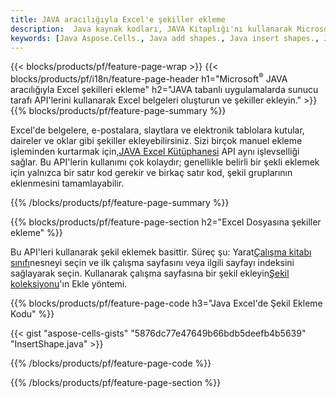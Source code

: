 ```yaml
---
title: JAVA aracılığıyla Excel'e şekiller ekleme
description:  Java kaynak kodları, JAVA Kitaplığı'nı kullanarak Microsoft Excel dosyalarına nasıl şekil ekleneceğini gösterir.
keywords: [Java Aspose.Cells., Java add shapes., Java insert shapes., Java create shapes]
---
```

{{< blocks/products/pf/feature-page-wrap >}}
{{< blocks/products/pf/i18n/feature-page-header h1="Microsoft<sup>&reg;</sup> JAVA aracılığıyla Excel şekilleri ekleme" h2="JAVA tabanlı uygulamalarda sunucu tarafı API\'lerini kullanarak Excel belgeleri oluşturun ve şekiller ekleyin." >}}
{{% blocks/products/pf/feature-page-summary %}}

 Excel'de belgelere, e-postalara, slaytlara ve elektronik tablolara kutular, daireler ve oklar gibi şekiller ekleyebilirsiniz. Sizi birçok manuel ekleme işleminden kurtarmak için,[JAVA Excel Kütüphanesi](https://releases.aspose.com/cells/java/) API aynı işlevselliği sağlar. Bu API'lerin kullanımı çok kolaydır; genellikle belirli bir şekli eklemek için yalnızca bir satır kod gerekir ve birkaç satır kod, şekil gruplarının eklenmesini tamamlayabilir.

{{% /blocks/products/pf/feature-page-summary %}}

{{% blocks/products/pf/feature-page-section h2="Excel Dosyasına şekiller ekleme" %}}

 Bu API'leri kullanarak şekil eklemek basittir. Süreç şu: Yarat[Çalışma kitabı sınıfı](https://reference.aspose.com/cells/java/com.aspose.cells/workbook/)nesneyi seçin ve ilk çalışma sayfasını veya ilgili sayfayı indeksini sağlayarak seçin. Kullanarak çalışma sayfasına bir şekil ekleyin[Şekil koleksiyonu](https://reference.aspose.com/cells/java/com.aspose.cells/shapecollection/)'ın Ekle yöntemi.

{{% blocks/products/pf/feature-page-code h3="Java Excel\'de Şekil Ekleme Kodu" %}}

{{< gist "aspose-cells-gists" "5876dc77e47649b66bdb5deefb4b5639" "InsertShape.java" >}}

{{% /blocks/products/pf/feature-page-code %}}

{{% /blocks/products/pf/feature-page-section %}}
